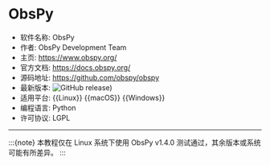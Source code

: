 # ObsPy

- 软件名称: ObsPy
- 作者: ObsPy Development Team
- 主页: <https://www.obspy.org/>
- 官方文档: <https://docs.obspy.org/>
- 源码地址: <https://github.com/obspy/obspy>
- 最新版本: ![GitHub release)](https://img.shields.io/github/v/release/obspy/obspy)
- 适用平台: {{Linux}} {{macOS}} {{Windows}}
- 编程语言: Python
- 许可协议: LGPL

---

:::{note}
本教程仅在 Linux 系统下使用 ObsPy v1.4.0 测试通过，其余版本或系统可能有所差异。
:::

